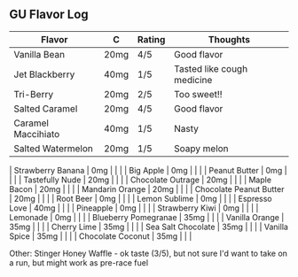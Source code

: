
## GU Flavor Log

| Flavor | C | Rating | Thoughts |
|--------|---|--------|----------|
| Vanilla Bean | 20mg |4/5 | Good flavor |
| Jet Blackberry | 40mg | 1/5 | Tasted like cough medicine | 
| Tri-Berry | 20mg | 2/5 | Too sweet!! | 
| Salted Caramel | 20mg | 4/5 | Good flavor |
| Caramel Maccihiato | 40mg | 1/5 | Nasty |
| Salted Watermelon | 20mg | 1/5 | Soapy melon |

| Strawberry Banana | 0mg | | |
| Big Apple | 0mg | | |
| Peanut Butter | 0mg | | |
| Tastefully Nude | 20mg | | |
| Chocolate Outrage | 20mg | | |
| Maple Bacon | 20mg | | |
| Mandarin Orange | 20mg | | |
| Chocolate Peanut Butter | 20mg | | |
| Root Beer | 0mg | | |
| Lemon Sublime | 0mg | | |
| Espresso Love | 40mg | | |
| Pineapple | 0mg | | |
| Strawberry Kiwi | 0mg | | |
| Lemonade | 0mg | | |
| Blueberry Pomegranae | 35mg | | |
| Vanilla Orange | 35mg | | |
| Cherry Lime | 35mg | | |
| Sea Salt Chocolate | 35mg | | |
| Vanilla Spice | 35mg | | |
| Chocolate Coconut | 35mg | | |

Other:
Stinger Honey Waffle - ok taste (3/5), but not sure I'd want to take on a run, but might work as pre-race fuel
